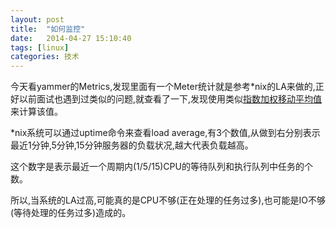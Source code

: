 ```yaml
---
layout: post
title:  "如何监控"
date:   2014-04-27 15:10:40
tags: [linux]
categories: 技术
---
```


今天看yammer的Metrics,发现里面有一个Meter统计就是参考*nix的LA来做的,正好以前面试也遇到过类似的问题,就查看了一下,发现使用类似[指数加权移动平均值](http://en.wikipedia.org/wiki/Moving_average#Exponential_moving_average)来计算该值。

*nix系统可以通过uptime命令来查看load average,有3个数值,从做到右分别表示最近1分钟,5分钟,15分钟服务器的负载状况,越大代表负载越高。

这个数字是表示最近一个周期内(1/5/15)CPU的等待队列和执行队列中任务的个数。

所以,当系统的LA过高,可能真的是CPU不够(正在处理的任务过多),也可能是IO不够(等待处理的任务过多)造成的。


